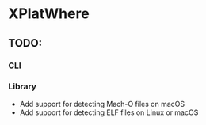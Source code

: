 # XPlatWhere


## TODO:

### CLI

### Library
* Add support for detecting Mach-O files on macOS
* Add support for detecting ELF files on Linux or macOS
